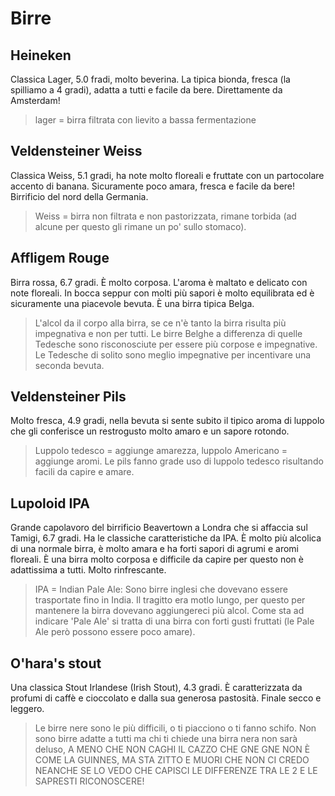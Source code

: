 # Birre
## Heineken
Classica Lager, 5.0 fradi, molto beverina. La tipica bionda, fresca (la spilliamo a 4 gradi), adatta a tutti e facile da bere. Direttamente da Amsterdam!
> lager = birra filtrata con lievito a bassa fermentazione
## Veldensteiner Weiss
Classica Weiss, 5.1 gradi, ha note molto floreali e fruttate con un partocolare accento di banana. Sicuramente poco amara, fresca e facile da bere! Birrificio del nord della Germania.
> Weiss = birra non filtrata e non pastorizzata, rimane torbida (ad alcune per questo gli rimane un po' sullo stomaco). 
## Affligem Rouge
Birra rossa, 6.7 gradi. È molto corposa. L'aroma è maltato e delicato con note floreali. In bocca seppur con molti più sapori è molto equilibrata ed è sicuramente una piacevole bevuta. È una birra tipica Belga.
> L'alcol da il corpo alla birra, se ce n'è tanto la birra risulta più impegnativa e non per tutti. Le birre Belghe a differenza di quelle Tedesche sono risconosciute per essere più corpose e impegnative. Le Tedesche di solito sono meglio impegnative per incentivare una seconda bevuta.
## Veldensteiner Pils
Molto fresca, 4.9 gradi, nella bevuta si sente subito il tipico aroma di luppolo che gli conferisce un restrogusto molto amaro e un sapore rotondo.
> Luppolo tedesco = aggiunge amarezza, luppolo Americano = aggiunge aromi.
> Le pils fanno grade uso di luppolo tedesco risultando facili da capire e amare.
## Lupoloid IPA
Grande capolavoro del birrificio Beavertown a Londra che si affaccia sul Tamigi, 6.7 gradi. Ha le classiche caratteristiche da IPA. È molto più alcolica di una normale birra, è molto amara e ha forti sapori di agrumi e aromi floreali. È una birra molto corposa e difficile da capire per questo non è adattissima a tutti. Molto rinfrescante.
> IPA = Indian Pale Ale: Sono birre inglesi che dovevano essere trasportate fino in India. Il tragitto era motlo lungo, per questo per mantenere la birra dovevano aggiungereci più alcol. Come sta ad indicare 'Pale Ale' si tratta di una birra con forti gusti fruttati (le Pale Ale però possono essere poco amare).
## O'hara's stout
Una classica Stout Irlandese (Irish Stout), 4.3 gradi. È caratterizzata da profumi di caffè e cioccolato e dalla sua generosa pastosità. Finale secco e leggero.
> Le birre nere sono le più difficili, o ti piacciono o ti fanno schifo. Non sono birre adatte a tutti ma chi ti chiede una birra nera non sarà deluso, A MENO CHE NON CAGHI IL CAZZO CHE GNE GNE NON È COME LA GUINNES, MA STA ZITTO E MUORI CHE NON CI CREDO NEANCHE SE LO VEDO CHE CAPISCI LE DIFFERENZE TRA LE 2 E LE SAPRESTI RICONOSCERE!
